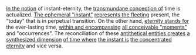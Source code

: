 

[In the notion](2/1/3/2/2/2/2/.Concept) of instant-eternity, the [transmundane conception of](1/1/2/2/_Transcendence-of-Limit) time is actualized. [The ephemeral "instant"](1/2/2/3/_Instant-Eternity) [represents the fleeting](1/2/2/3/1/_Duration-Instant) present, the "today" that is in perpetual transition. On the other hand, [eternity stands for](1/2/2/3/_Instant-Eternity) the ever-lasting time, [within and encompassing](1/2/3/3/2/_Inside-Outside) [all conceivable "moments"](1/2/2/3/2/.Moment) and "occurrences". The reconciliation of these [antithetical entities creates](1/1/1/3/_Sameness-Different) [a synthesized dimension](3/2/2/3/1/.Dimensions) [of time where](2/1/3/2/2/1/3/.Time) [the instant is](1/2/2/2/1/2/1/1/.Immediate) [the concentrated eternity](1/2/2/3/_Instant-Eternity) and vice versa.

